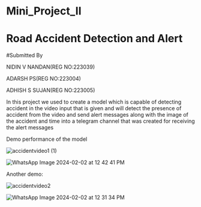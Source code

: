 # Mini_Project_II
# Road Accident Detection and Alert
#Submitted By

NIDIN V NANDAN(REG NO:223039)

ADARSH PS(REG NO:223004)

ADHISH S SUJAN(REG NO:223005)

In this project we used to create a model which is capable of detecting accident in the video input that is given and will detect the presence of accident from the video and send alert messages along with the image of the accident and time into a telegram channel that was created for receiving the alert messages

Demo performance of the model

![accidentvideo1 (1)](https://github.com/nidinvnandan/Mini_Project_II/assets/128630742/609c3081-36d1-48b0-ba4d-2849b9daa3a5)

![WhatsApp Image 2024-02-02 at 12 42 41 PM](https://github.com/nidinvnandan/Mini_Project_II/assets/128630742/e1b6ff55-2dfe-4f48-8ba1-8651bb26c05b)



Another demo:

![accidentvideo2](https://github.com/nidinvnandan/Mini_Project_II/assets/128630742/8b6997da-0fc6-4283-a333-eb25e4e6cff2)

![WhatsApp Image 2024-02-02 at 12 31 34 PM](https://github.com/nidinvnandan/Mini_Project_II/assets/128630742/5a8411a8-9de7-46c1-8351-0e56f69106d7)

